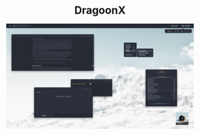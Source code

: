 <h1 align="center">DragoonX</h1>

![img](https://raw.githubusercontent.com/Blu3Jive001/DragoonX/master/preview.png)
